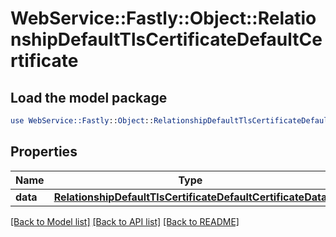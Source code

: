 # WebService::Fastly::Object::RelationshipDefaultTlsCertificateDefaultCertificate

## Load the model package
```perl
use WebService::Fastly::Object::RelationshipDefaultTlsCertificateDefaultCertificate;
```

## Properties
Name | Type | Description | Notes
------------ | ------------- | ------------- | -------------
**data** | [**RelationshipDefaultTlsCertificateDefaultCertificateData**](RelationshipDefaultTlsCertificateDefaultCertificateData.md) |  | [optional] 

[[Back to Model list]](../README.md#documentation-for-models) [[Back to API list]](../README.md#documentation-for-api-endpoints) [[Back to README]](../README.md)


